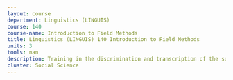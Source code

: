 ```yaml
---
layout: course 
department: Linguistics (LINGUIS)
course: 140
course-name: Introduction to Field Methods
title: Linguistics (LINGUIS) 140 Introduction to Field Methods
units: 3
tools: nan
description: Training in the discrimination and transcription of the sounds of a particular language. Methods and practice in collecting and processing data from a particular language.
cluster: Social Science
---
```


